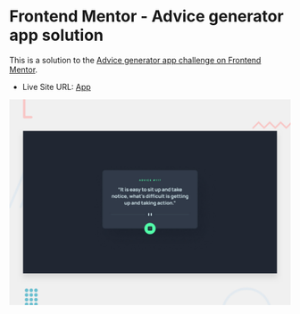 # Frontend Mentor - Advice generator app solution

This is a solution to the [Advice generator app challenge on Frontend Mentor](https://www.frontendmentor.io/challenges/advice-generator-app-QdUG-13db).

- Live Site URL: [App](https://6238cc3cf549cc0088a10418--zen-euclid-3732c3.netlify.app/)

![Preview](./desktop-preview.jpg)
